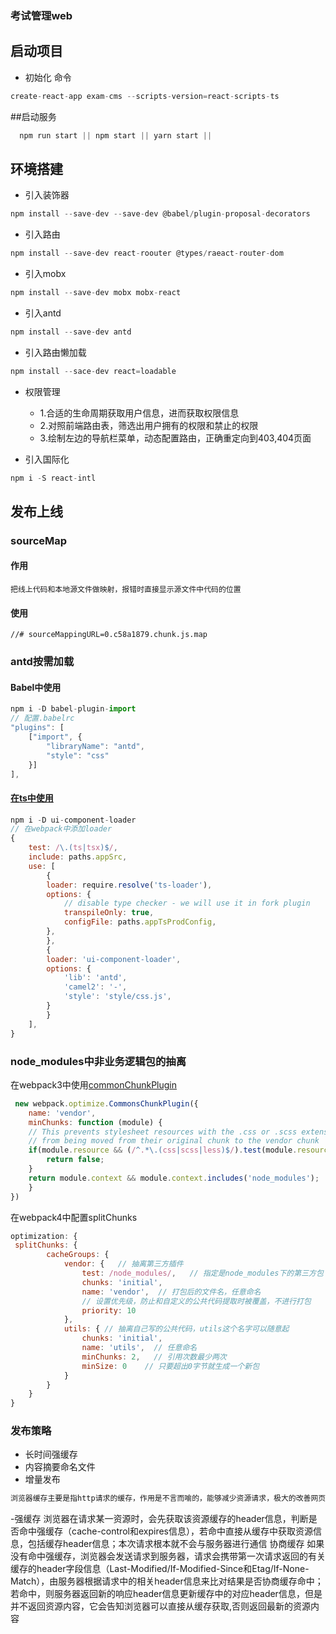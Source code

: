 
### 考试管理web

## 启动项目 
  - 初始化
  命令

```js
create-react-app exam-cms --scripts-version=react-scripts-ts
```
##启动服务
```js
  npm run start || npm start || yarn start ||
```
## 环境搭建
- 引入装饰器
```js
npm install --save-dev --save-dev @babel/plugin-proposal-decorators
```
- 引入路由
```js
npm install --save-dev react-roouter @types/raeact-router-dom
```

- 引入mobx
```js
npm install --save-dev mobx mobx-react
```

- 引入antd
```js
npm install --save-dev antd
```
- 引入路由懒加载
```js
npm install --sace-dev react=loadable
```
- 权限管理
    - 1.合适的生命周期获取用户信息，进而获取权限信息
    - 2.对照前端路由表，筛选出用户拥有的权限和禁止的权限
    - 3.绘制左边的导航栏菜单，动态配置路由，正确重定向到403,404页面

- 引入国际化
```js
npm i -S react-intl
```
## 发布上线
### sourceMap
#### 作用
    把线上代码和本地源文件做映射，报错时直接显示源文件中代码的位置
#### 使用
    //# sourceMappingURL=0.c58a1879.chunk.js.map

### antd按需加载
#### Babel中使用
```js
npm i -D babel-plugin-import
// 配置.babelrc
"plugins": [
    ["import", {
        "libraryName": "antd",
        "style": "css"
    }]
],
```
#### [在ts中使用](https://github.com/ant-design/babel-plugin-import/issues/73)
```js
npm i -D ui-component-loader
// 在webpack中添加loader
{
    test: /\.(ts|tsx)$/,
    include: paths.appSrc,
    use: [
        {
        loader: require.resolve('ts-loader'),
        options: {
            // disable type checker - we will use it in fork plugin
            transpileOnly: true,
            configFile: paths.appTsProdConfig,
        },
        },
        {
        loader: 'ui-component-loader',
        options: {
            'lib': 'antd',
            'camel2': '-',
            'style': 'style/css.js',
        }
        }
    ],
}
```

### node_modules中非业务逻辑包的抽离
在webpack3中使用[commonChunkPlugin](https://webpack.js.org/plugins/commons-chunk-plugin/#root)
```js
 new webpack.optimize.CommonsChunkPlugin({
    name: 'vendor',
    minChunks: function (module) {
    // This prevents stylesheet resources with the .css or .scss extension
    // from being moved from their original chunk to the vendor chunk
    if(module.resource && (/^.*\.(css|scss|less)$/).test(module.resource)) {
        return false;
    }
    return module.context && module.context.includes('node_modules');
    }
})
```
在webpack4中配置splitChunks
```js
optimization: {
 splitChunks: {
        cacheGroups: {
            vendor: {   // 抽离第三方插件
                test: /node_modules/,   // 指定是node_modules下的第三方包
                chunks: 'initial',
                name: 'vendor',  // 打包后的文件名，任意命名    
                // 设置优先级，防止和自定义的公共代码提取时被覆盖，不进行打包
                priority: 10    
            },
            utils: { // 抽离自己写的公共代码，utils这个名字可以随意起
                chunks: 'initial',
                name: 'utils',  // 任意命名
                minChunks: 2,   // 引用次数最少两次
                minSize: 0    // 只要超出0字节就生成一个新包
            }
        }
    }
}

```

### 发布策略
- 长时间强缓存
- 内容摘要命名文件
- 增量发布

```js
浏览器缓存主要是指http请求的缓存，作用是不言而喻的，能够减少资源请求，极大的改善网页性能，提高用户体验。浏览器第一次获取到资源后，然后根据返回的信息来告诉如何缓存资源，可能采用的是强缓存，也可能告诉客户端浏览器是协商缓存，这都需要根据响应的header内容来决定的
```
-强缓存
浏览器在请求某一资源时，会先获取该资源缓存的header信息，判断是否命中强缓存（cache-control和expires信息），若命中直接从缓存中获取资源信息，包括缓存header信息；本次请求根本就不会与服务器进行通信
协商缓存
如果没有命中强缓存，浏览器会发送请求到服务器，请求会携带第一次请求返回的有关缓存的header字段信息（Last-Modified/If-Modified-Since和Etag/If-None-Match），由服务器根据请求中的相关header信息来比对结果是否协商缓存命中；若命中，则服务器返回新的响应header信息更新缓存中的对应header信息，但是并不返回资源内容，它会告知浏览器可以直接从缓存获取,否则返回最新的资源内容
